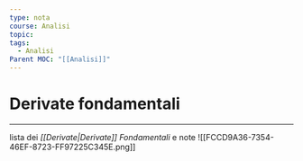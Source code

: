 ```yaml
---
type: nota
course: Analisi
topic: 
tags:
  - Analisi
Parent MOC: "[[Analisi]]"
---
```

# Derivate fondamentali
---
lista dei _[[Derivate|Derivate]] Fondamentali_ e note
![[FCCD9A36-7354-46EF-8723-FF97225C345E.png]]

